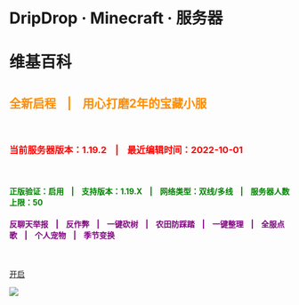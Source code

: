 <h1><b>DripDrop · Minecraft · 服务器</b><h1>

<h1><b>维基百科</b><h1>

<h2><font color=#ff8c00>全新启程&nbsp;&nbsp;&nbsp;&nbsp;|&nbsp;&nbsp;&nbsp;&nbsp;用心打磨2年的宝藏小服</font></h2>

<br/>

<h3><font color=red>当前服务器版本：1.19.2&nbsp;&nbsp;&nbsp;&nbsp;|&nbsp;&nbsp;&nbsp;&nbsp;最近编辑时间：2022-10-01</font></h3>

<br/>

<h4><font color=green>正版验证：启用&nbsp;&nbsp;&nbsp;&nbsp;|&nbsp;&nbsp;&nbsp;&nbsp;支持版本：1.19.X&nbsp;&nbsp;&nbsp;&nbsp;|&nbsp;&nbsp;&nbsp;&nbsp;网络类型：双线/多线&nbsp;&nbsp;&nbsp;&nbsp;|&nbsp;&nbsp;&nbsp;&nbsp;服务器人数上限：50</font></h4>

<h4><font color=purple>反聊天举报&nbsp;&nbsp;&nbsp;&nbsp;|&nbsp;&nbsp;&nbsp;&nbsp;反作弊&nbsp;&nbsp;&nbsp;&nbsp;|&nbsp;&nbsp;&nbsp;&nbsp;一键砍树&nbsp;&nbsp;&nbsp;&nbsp;|&nbsp;&nbsp;&nbsp;&nbsp;农田防踩踏&nbsp;&nbsp;&nbsp;&nbsp;|&nbsp;&nbsp;&nbsp;&nbsp;一键整理&nbsp;&nbsp;&nbsp;&nbsp;|&nbsp;&nbsp;&nbsp;&nbsp;全服点歌&nbsp;&nbsp;&nbsp;&nbsp;|&nbsp;&nbsp;&nbsp;&nbsp;个人宠物&nbsp;&nbsp;&nbsp;&nbsp;|&nbsp;&nbsp;&nbsp;&nbsp;季节变换</font></h4>

<br/>

[开启](homepage.md)

![](pics/midautumn.png)
